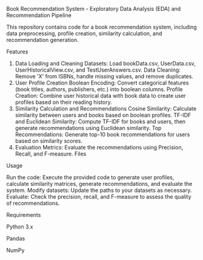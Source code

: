 Book Recommendation System - Exploratory Data Analysis (EDA) and Recommendation Pipeline

This repository contains code for a book recommendation system, including data preprocessing, profile creation, similarity calculation, and recommendation generation.

Features

1. Data Loading and Cleaning
Datasets: Load bookData.csv, UserData.csv, UserHistoricalView.csv, and TestUserAnswers.csv.
Data Cleaning: Remove 'X' from ISBNs, handle missing values, and remove duplicates.
2. User Profile Creation
Boolean Encoding: Convert categorical features (book titles, authors, publishers, etc.) into boolean columns.
Profile Creation: Combine user historical data with book data to create user profiles based on their reading history.
3. Similarity Calculation and Recommendations
Cosine Similarity: Calculate similarity between users and books based on boolean profiles.
TF-IDF and Euclidean Similarity: Compute TF-IDF for books and users, then generate recommendations using Euclidean similarity.
Top Recommendations: Generate top-10 book recommendations for users based on similarity scores.
4. Evaluation
Metrics: Evaluate the recommendations using Precision, Recall, and F-measure.
Files


Usage

Run the code: Execute the provided code to generate user profiles, calculate similarity matrices, generate recommendations, and evaluate the system.
Modify datasets: Update the paths to your datasets as necessary.
Evaluate: Check the precision, recall, and F-measure to assess the quality of recommendations.

Requirements

Python 3.x

Pandas

NumPy
